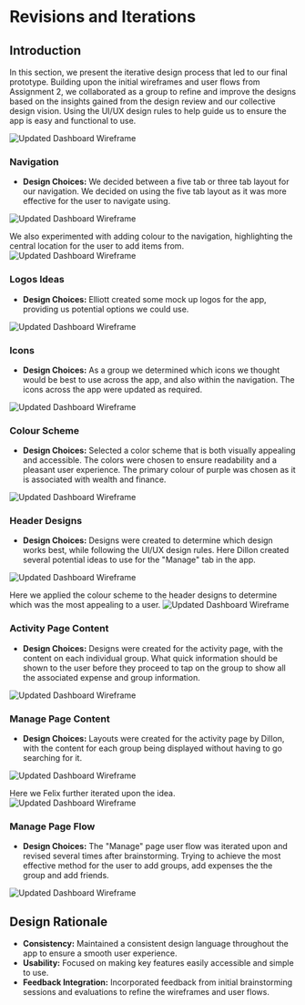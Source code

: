 # Revisions and Iterations

## Introduction
In this section, we present the iterative design process that led to our final prototype. Building upon the initial wireframes and user flows from Assignment 2, we collaborated as a group to refine and improve the designs based on the insights gained from the design review and our collective design vision. Using the UI/UX design rules to help guide us to ensure the app is easy and functional to use.

![Updated Dashboard Wireframe](images/whiteboard-designs.png)

### Navigation
- **Design Choices:** We decided between a five tab or three tab layout for our navigation. We decided on using the five tab layout as it was more effective for the user to navigate using.

![Updated Dashboard Wireframe](images/navigation-design.png)

We also experimented with adding colour to the navigation, highlighting the central location for the user to add items from.
![Updated Dashboard Wireframe](images/navigation-design-2.png)

### Logos Ideas
- **Design Choices:** Elliott created some mock up logos for the app, providing us potential options we could use.

![Updated Dashboard Wireframe](images/logo-designs.png)

### Icons
- **Design Choices:** As a group we determined which icons we thought would be best to use across the app, and also within the navigation. The icons across the app were updated as required.

![Updated Dashboard Wireframe](images/icons.png)

### Colour Scheme
- **Design Choices:** Selected a color scheme that is both visually appealing and accessible. The colors were chosen to ensure readability and a pleasant user experience. The primary colour of purple was chosen as it is associated with wealth and finance.

![Updated Dashboard Wireframe](images/colour-scheme.png)

### Header Designs
- **Design Choices:** Designs were created to determine which design works best, while following the UI/UX design rules. Here Dillon created several potential ideas to use for the "Manage" tab in the app.

![Updated Dashboard Wireframe](images/header-iterations.png)

Here we applied the colour scheme to the header designs to determine which was the most appealing to a user.
![Updated Dashboard Wireframe](images/final-header-iterations.png)

### Activity Page Content
- **Design Choices:** Designs were created for the activity page, with the content on each individual group. What quick information should be shown to the user before they proceed to tap on the group to show all the associated expense and group information.

![Updated Dashboard Wireframe](images/activity-bar-ideas.png)

### Manage Page Content
- **Design Choices:** Layouts were created for the activity page by Dillon, with the content for each group being displayed without having to go searching for it.

![Updated Dashboard Wireframe](images/iteration-group-layouts.png)

Here we Felix further iterated upon the idea.
![Updated Dashboard Wireframe](images/money-display.png)

### Manage Page Flow
- **Design Choices:** The "Manage" page user flow was iterated upon and revised several times after brainstorming. Trying to achieve the most effective method for the user to add groups, add expenses the the group and add friends.

![Updated Dashboard Wireframe](images/manage-tab-flow.png)

## Design Rationale
- **Consistency:** Maintained a consistent design language throughout the app to ensure a smooth user experience.
- **Usability:** Focused on making key features easily accessible and simple to use.
- **Feedback Integration:** Incorporated feedback from initial brainstorming sessions and evaluations to refine the wireframes and user flows.